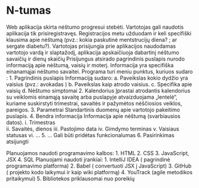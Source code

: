 # N-tumas
Web aplikacija skirta nėštumo progresui stebėti. Vartotojas  gali naudotis aplikacija tik prisiregistravęs. Registracijos metu užduodam ir keli specifiški klausima apie nėštumą (pvz.: kokia paskutinė mentstrucijų diena? ; ar sergate diabetu?). Vartotojas prisijungia prie aplikacijos naudodamas vartotojo vardą ir slaptažodį, aplikacija apskaičiuoja dabartinį nėštumo savaičių ir dienų skaičių  Prisijungus atsirado pagrindinis puslapis nurodo informaciją apie nėštumą, vaisių ir moterį. Informacija yra specifiška einanamąjai nėštumo savaitei. 
Programa turi meniu punktus, kuriuos sudaro : 
    1.	Pagrindinis puslapis
      Informaciją sudaro:
        a.	Paveikslas kokio dydžio yra vaisius (pvz.: avokadas )
        b.	Paveikslas kaip atrodo vaisius.
        c.	Specifika apie vaisių
        d.	Nėštumo simptomai
    2.	Kalendorius
      Įprastai atrodantis kalendorius su veiklomis einamąją savaitę arba puslapyje atvaizduojama „lentelė“, kuriame suskirstyti         trimestrai, savaitės ir pažymėtos nėščiosios veiklos, pareigos.
    3.	Parametrai
      Standartinis duomenų apie vartotojo pakeitimo puslapis.
    4.	Bendra informacija
      Informacija apie nėštumą (svarbiausios datos).
        i.	Trimestras	
        ii.	Savaitės, dienos
        iii.	Pastojimo data
        iv.	Gimdymo terminas
        v.	Vaisiaus statusas
        vi.	...
    5.	...	
      Gali būti pridėtas funkcionalumas
    6.	Pasirinkimas atsijungti
    
 Planuojamos naudoti programavimo kalbos: 
    1.	HTML
    2.	CSS
    3.	JavaScript, JSX
    4.	SQL
Planuojami naudoti įrankiai:
    1.	IntelliJ IDEA ( pagrindinė programavimo platforma)
    2.	Babel ( convertuoti JSX į JavaScript)
    3.	GitHub ( projekto kodo laikymui ir kaip wiki platformą)
    4.	YouTrack (agile metodikos pritaikymui)
    5.	Bibliotekos priklausomai nuo poreikių

